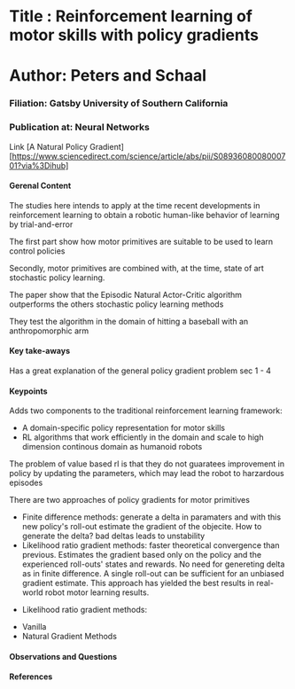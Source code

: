 # Title : Reinforcement learning of motor skills with policy gradients

# Author: Peters and Schaal
### Filiation: Gatsby University of Southern California
### Publication at: Neural Networks
Link [A Natural Policy Gradient][https://www.sciencedirect.com/science/article/abs/pii/S0893608008000701?via%3Dihub]

#### Gerenal Content

The studies here intends to apply at the time recent developments in reinforcement learning to
obtain a robotic human-like behavior of learning by trial-and-error

The first part show how motor primitives are suitable to be used to learn control policies

Secondly, motor primitives are combined with, at the time, state of art stochastic policy
learning.

The paper show that the Episodic Natural Actor-Critic algorithm outperforms the others
stochastic policy learning methods

They test the algorithm in the domain of hitting a baseball with an anthropomorphic arm

#### Key take-aways

Has a great explanation of the general policy gradient problem sec 1 - 4

#### Keypoints

Adds two components to the traditional reinforcement learning framework:
- A domain-specific policy representation for motor skills
- RL algorithms that work efficiently in the domain and scale to high dimension
continous domain as humanoid robots

The problem of value based rl is that they do not guaratees improvement in policy
by updating the parameters, which may lead the robot to harzardous episodes

There are two approaches of policy gradients for motor primitives
- Finite difference methods: generate a delta in paramaters and with this new
policy's roll-out estimate the gradient of the objecite. How to generate the delta?
bad deltas leads to unstability
- Likelihood ratio gradient methods: faster theoretical convergence than previous.
Estimates the gradient based only on the policy and the experienced roll-outs' states
and rewards. No need for genereting delta as in finite difference. A single roll-out
can be sufficient for an unbiased gradient estimate. This approach has yielded the
best results in real-world robot motor learning results.

* Likelihood ratio gradient methods:
- Vanilla
- Natural Gradient Methods

#### Observations and Questions


#### References



